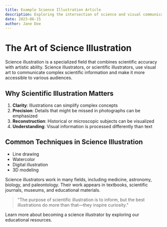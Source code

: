 ```yaml
---
title: Example Science Illustration Article
description: Exploring the intersection of science and visual communication
date: 2023-06-15
author: Jane Doe
---
```


# The Art of Science Illustration

Science illustration is a specialized field that combines scientific accuracy with artistic ability. Science illustrators, or scientific illustrators, use visual art to communicate complex scientific information and make it more accessible to various audiences.

## Why Scientific Illustration Matters

1. **Clarity**: Illustrations can simplify complex concepts
2. **Precision**: Details that might be missed in photographs can be emphasized
3. **Reconstruction**: Historical or microscopic subjects can be visualized
4. **Understanding**: Visual information is processed differently than text

## Common Techniques in Science Illustration

- Line drawing
- Watercolor
- Digital illustration
- 3D modeling

Science illustrators work in many fields, including medicine, astronomy, biology, and paleontology. Their work appears in textbooks, scientific journals, museums, and educational materials.

> "The purpose of scientific illustration is to inform, but the best illustrations do more than that—they inspire curiosity."

Learn more about becoming a science illustrator by exploring our educational resources.